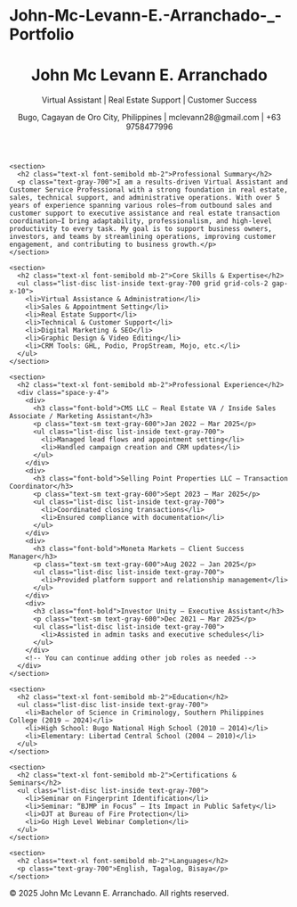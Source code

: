 # John-Mc-Levann-E.-Arranchado-_-Portfolio
<!DOCTYPE html>
<html lang="en">
<head>
  <meta charset="UTF-8">
  <meta name="viewport" content="width=device-width, initial-scale=1.0">
  <title>John Mc Levann E. Arranchado | Portfolio</title>
  <link href="https://cdn.jsdelivr.net/npm/tailwindcss@2.2.19/dist/tailwind.min.css" rel="stylesheet">
</head>
<body class="bg-gray-50 text-gray-800">
  <header class="bg-white shadow p-6">
    <div class="container mx-auto text-center">
      <h1 class="text-3xl font-bold">John Mc Levann E. Arranchado</h1>
      <p class="text-sm text-gray-600">Virtual Assistant | Real Estate Support | Customer Success</p>
      <p class="text-sm">Bugo, Cagayan de Oro City, Philippines | mclevann28@gmail.com | +63 9758477996</p>
    </div>
  </header>

  <main class="container mx-auto p-6 space-y-8">

    <section>
      <h2 class="text-xl font-semibold mb-2">Professional Summary</h2>
      <p class="text-gray-700">I am a results-driven Virtual Assistant and Customer Service Professional with a strong foundation in real estate, sales, technical support, and administrative operations. With over 5 years of experience spanning various roles—from outbound sales and customer support to executive assistance and real estate transaction coordination—I bring adaptability, professionalism, and high-level productivity to every task. My goal is to support business owners, investors, and teams by streamlining operations, improving customer engagement, and contributing to business growth.</p>
    </section>

    <section>
      <h2 class="text-xl font-semibold mb-2">Core Skills & Expertise</h2>
      <ul class="list-disc list-inside text-gray-700 grid grid-cols-2 gap-x-10">
        <li>Virtual Assistance & Administration</li>
        <li>Sales & Appointment Setting</li>
        <li>Real Estate Support</li>
        <li>Technical & Customer Support</li>
        <li>Digital Marketing & SEO</li>
        <li>Graphic Design & Video Editing</li>
        <li>CRM Tools: GHL, Podio, PropStream, Mojo, etc.</li>
      </ul>
    </section>

    <section>
      <h2 class="text-xl font-semibold mb-2">Professional Experience</h2>
      <div class="space-y-4">
        <div>
          <h3 class="font-bold">CMS LLC – Real Estate VA / Inside Sales Associate / Marketing Assistant</h3>
          <p class="text-sm text-gray-600">Jan 2022 – Mar 2025</p>
          <ul class="list-disc list-inside text-gray-700">
            <li>Managed lead flows and appointment setting</li>
            <li>Handled campaign creation and CRM updates</li>
          </ul>
        </div>
        <div>
          <h3 class="font-bold">Selling Point Properties LLC – Transaction Coordinator</h3>
          <p class="text-sm text-gray-600">Sept 2023 – Mar 2025</p>
          <ul class="list-disc list-inside text-gray-700">
            <li>Coordinated closing transactions</li>
            <li>Ensured compliance with documentation</li>
          </ul>
        </div>
        <div>
          <h3 class="font-bold">Moneta Markets – Client Success Manager</h3>
          <p class="text-sm text-gray-600">Aug 2022 – Jan 2025</p>
          <ul class="list-disc list-inside text-gray-700">
            <li>Provided platform support and relationship management</li>
          </ul>
        </div>
        <div>
          <h3 class="font-bold">Investor Unity – Executive Assistant</h3>
          <p class="text-sm text-gray-600">Dec 2021 – Mar 2025</p>
          <ul class="list-disc list-inside text-gray-700">
            <li>Assisted in admin tasks and executive schedules</li>
          </ul>
        </div>
        <!-- You can continue adding other job roles as needed -->
      </div>
    </section>

    <section>
      <h2 class="text-xl font-semibold mb-2">Education</h2>
      <ul class="list-disc list-inside text-gray-700">
        <li>Bachelor of Science in Criminology, Southern Philippines College (2019 – 2024)</li>
        <li>High School: Bugo National High School (2010 – 2014)</li>
        <li>Elementary: Libertad Central School (2004 – 2010)</li>
      </ul>
    </section>

    <section>
      <h2 class="text-xl font-semibold mb-2">Certifications & Seminars</h2>
      <ul class="list-disc list-inside text-gray-700">
        <li>Seminar on Fingerprint Identification</li>
        <li>Seminar: “BJMP in Focus” – Its Impact in Public Safety</li>
        <li>OJT at Bureau of Fire Protection</li>
        <li>Go High Level Webinar Completion</li>
      </ul>
    </section>

    <section>
      <h2 class="text-xl font-semibold mb-2">Languages</h2>
      <p class="text-gray-700">English, Tagalog, Bisaya</p>
    </section>
  </main>

  <footer class="bg-white shadow p-4 text-center text-sm text-gray-500">
    &copy; 2025 John Mc Levann E. Arranchado. All rights reserved.
  </footer>
</body>
</html>
